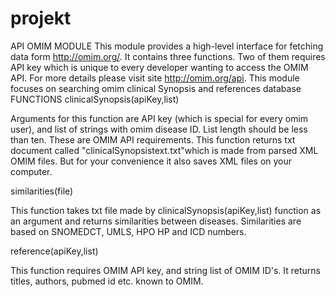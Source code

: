 projekt
=======
API OMIM MODULE
This module provides a high-level interface for fetching data form http://omim.org/. It contains
three functions. Two of them requires API key which is unique to every developer wanting to
access the OMIM API. For more details please visit site http://omim.org/api. 
This module focuses on searching omim clinical Synopsis and references database
FUNCTIONS
clinicalSynopsis(apiKey,list)

Arguments for this function are API key (which is special for every omim user), and list of strings
with omim disease ID. List length should be less than ten. These are OMIM API requirements. 
This function returns txt document called "clinicalSynopsistext.txt"which is made from parsed
XML OMIM files. But for your convenience it also saves XML files on your computer.

similarities(file)

This function takes txt file made by clinicalSynopsis(apiKey,list) function as an argument and
returns similarities between diseases. Similarities are based on SNOMEDCT, UMLS, HPO HP
and ICD numbers.

reference(apiKey,list)

This function requires OMIM API key, and string list of OMIM ID's. It returns titles, authors,
pubmed id etc. known to OMIM. 
